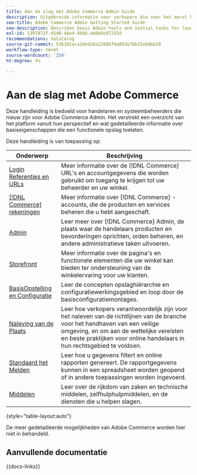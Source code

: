```yaml
---
title: Aan de slag met Adobe Commerce Admin Guide
description: Uitgebreide informatie voor verkopers die voor het eerst kennismaken met Adobe Commerce Admin.
seo-title: Adobe Commerce Admin Getting Started Guide
seo-description: Describes basic Admin tools and initial tasks for launching an Adobe Commerce or Magento Open Source store.
exl-id: 1397872f-d5d0-46e4-9bb6-ab6b0c07255d
recommendations: noCatalog
source-git-commit: 536301eca1ded28a32686f0a893e7bb31e64bb30
workflow-type: tm+mt
source-wordcount: '254'
ht-degree: 4%

---
```


# Aan de slag met Adobe Commerce

Deze handleiding is bedoeld voor handelaren en systeembeheerders die nieuw zijn voor Adobe Commerce Admin. Het verstrekt een overzicht van het platform vanuit hun perspectief en wat gedetailleerde informatie over basiseigenschappen die een functionele opslag toelaten.

Deze handleiding is van toepassing op:

| Onderwerp | Beschrijving |
| ------- | ----------- |
| [ Login Referenties en URLs ](login-urls.md) | Meer informatie over de [!DNL Commerce] URL&#39;s en accountgegevens die worden gebruikt om toegang te krijgen tot uw beheerder en uw winkel. |
| [[!DNL Commerce]  rekeningen ](commerce-account-create.md) | Meer informatie over [!DNL Commerce] -accounts, die de producten en services beheren die u hebt aangeschaft. |
| [ Admin ](admin.md) | Leer meer over [!DNL Commerce] Admin, de plaats waar de handelaars producten en bevorderingen oprichten, orden beheren, en andere administratieve taken uitvoeren. |
| [ Storefront ](storefront.md) | Meer informatie over de pagina&#39;s en functionele elementen die uw winkel kan bieden ter ondersteuning van de winkelervaring voor uw klanten. |
| [ BasisOpstelling en Configuratie ](websites-stores-views.md) | Leer de concepten opslaghiërarchie en configuratiewerkingsgebied en loop door de basisconfiguratiemontages. |
| [ Naleving van de Plaats ](privacy-policy.md) | Leer hoe verkopers verantwoordelijk zijn voor het naleven van de richtlijnen van de branche voor het handhaven van een veilige omgeving, en om aan de wettelijke vereisten en beste praktijken voor online handelaars in hun rechtsgebied te voldoen. |
| [ Standaard het Melden ](reports-menu.md) | Leer hoe u gegevens filtert en online rapporten genereert. De rapportgegevens kunnen in een spreadsheet worden geopend of in andere toepassingen worden ingevoerd. |
| [ Middelen ](resources.md) | Leer over de rijkdom van zaken en technische middelen, zelfhulphulpmiddelen, en de diensten die u helpen slagen. |

{style="table-layout:auto"}

De meer gedetailleerde mogelijkheden van Adobe Commerce worden hier niet in behandeld.

## Aanvullende documentatie

{{docs-links}}
